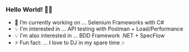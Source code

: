 ### Hello World! 👋🏽

- 🔭 I’m currently working on ... Selenium Frameworks with C#
- 💡 I'm interested in ... API testing with Postman + Load/Performance
- 💡 I'm also interested in ... BDD Framework .NET + SpecFlow
- ⚡ Fun fact: ... I love to DJ in my spare time 🎶
